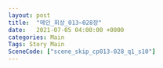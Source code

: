 ```yaml
---
layout: post
title:  "메인_회상_013~028장"
date:   2021-07-05 04:00:00 +0000
categories: Main
Tags: Story Main
SceneCode: ["scene_skip_cp013-028_q1_s10"]
---
```

